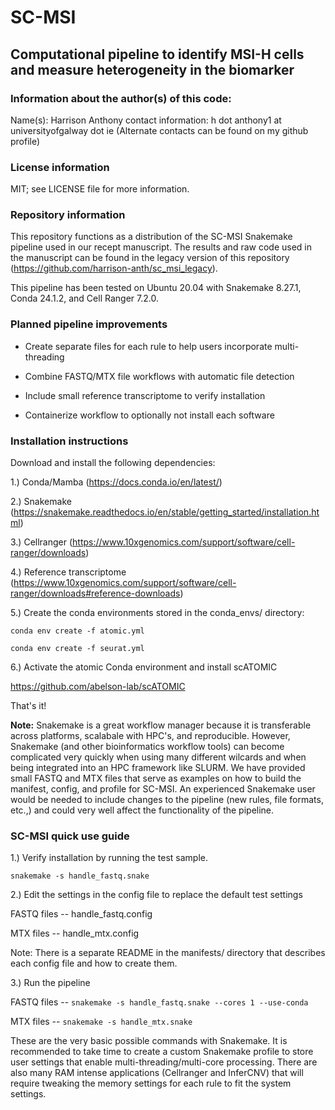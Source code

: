 # SC-MSI
## Computational pipeline to identify MSI-H cells and measure heterogeneity in the biomarker

### Information about the author(s) of this code:
Name(s): Harrison Anthony 
contact information: h dot anthony1 at universityofgalway dot ie
(Alternate contacts can be found on my github profile)

### License information
MIT; see LICENSE file for more information.

### Repository information

This repository functions as a distribution of the SC-MSI Snakemake pipeline used in our recept manuscript. The results and raw code used in the manuscript can be found in the legacy version of this
repository (https://github.com/harrison-anth/sc_msi_legacy).

This pipeline has been tested on Ubuntu 20.04 with Snakemake 8.27.1, Conda 24.1.2, and Cell Ranger 7.2.0.

### Planned pipeline improvements

* Create separate files for each rule to help users incorporate multi-threading

* Combine FASTQ/MTX file workflows with automatic file detection

* Include small reference transcriptome to verify installation

* Containerize workflow to optionally not install each software

### Installation instructions

Download and install the following dependencies: 

1.) Conda/Mamba (https://docs.conda.io/en/latest/)

2.) Snakemake (https://snakemake.readthedocs.io/en/stable/getting_started/installation.html)

3.) Cellranger (https://www.10xgenomics.com/support/software/cell-ranger/downloads)

4.) Reference transcriptome (https://www.10xgenomics.com/support/software/cell-ranger/downloads#reference-downloads)

5.) Create the conda environments stored in the conda_envs/ directory:

```conda env create -f atomic.yml```

```conda env create -f seurat.yml```

6.) Activate the atomic Conda environment and install scATOMIC

https://github.com/abelson-lab/scATOMIC

That's it!

**Note:** Snakemake is a great workflow manager because it is transferable across platforms, scalabale with HPC's, and reproducible. However, Snakemake 
(and other bioinformatics workflow tools) can become complicated very quickly when using many different wilcards 
and when being integrated into an HPC framework like SLURM. We have provided small FASTQ and MTX files that serve as examples on how to build the
manifest, config, and profile for SC-MSI. An experienced Snakemake user would be needed to include changes to the pipeline (new rules, file formats, etc.,) 
and could very well affect the functionality of the pipeline. 

### SC-MSI quick use guide

1.) Verify installation by running the test sample. 

``` snakemake -s handle_fastq.snake ```

2.) Edit the settings in the config file to replace the default test settings

FASTQ files -- handle_fastq.config

MTX files -- handle_mtx.config

Note: There is a separate README in the manifests/ directory that describes each config file and how to create them. 

3.) Run the pipeline

FASTQ files -- ``` snakemake -s handle_fastq.snake --cores 1 --use-conda ```

MTX files -- ``` snakemake -s handle_mtx.snake ```

These are the very basic possible commands with Snakemake. It is recommended to take time to create a custom Snakemake profile to 
store user settings that enable multi-threading/multi-core processing. There are also many RAM intense applications (Cellranger and InferCNV) 
that will require tweaking the memory settings for each rule to fit the system settings.
